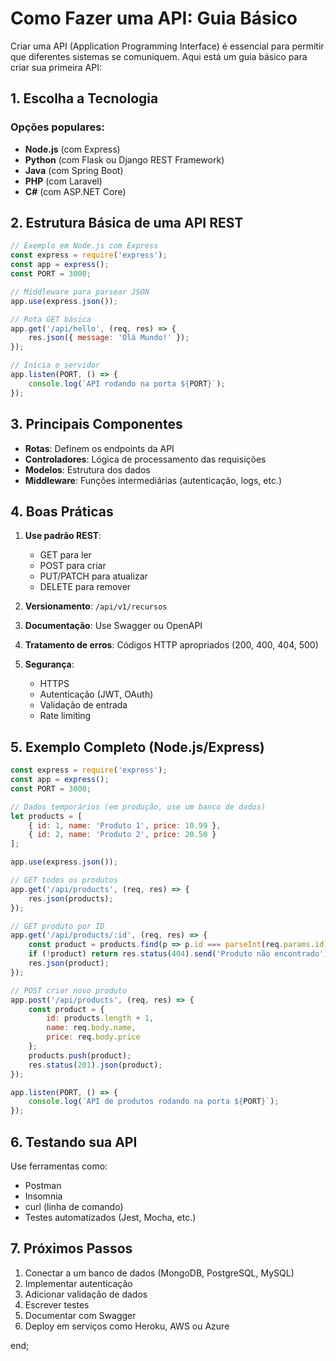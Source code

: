 # Como Fazer uma API: Guia Básico

Criar uma API (Application Programming Interface) é essencial para permitir que diferentes sistemas se comuniquem. Aqui está um guia básico para criar sua primeira API:

## 1. Escolha a Tecnologia

### Opções populares:
- **Node.js** (com Express)
- **Python** (com Flask ou Django REST Framework)
- **Java** (com Spring Boot)
- **PHP** (com Laravel)
- **C#** (com ASP.NET Core)

## 2. Estrutura Básica de uma API REST

```javascript
// Exemplo em Node.js com Express
const express = require('express');
const app = express();
const PORT = 3000;

// Middleware para parsear JSON
app.use(express.json());

// Rota GET básica
app.get('/api/hello', (req, res) => {
    res.json({ message: 'Olá Mundo!' });
});

// Inicia o servidor
app.listen(PORT, () => {
    console.log(`API rodando na porta ${PORT}`);
});
```

## 3. Principais Componentes

- **Rotas**: Definem os endpoints da API
- **Controladores**: Lógica de processamento das requisições
- **Modelos**: Estrutura dos dados
- **Middleware**: Funções intermediárias (autenticação, logs, etc.)

## 4. Boas Práticas

1. **Use padrão REST**:
   - GET para ler
   - POST para criar
   - PUT/PATCH para atualizar
   - DELETE para remover

2. **Versionamento**: `/api/v1/recursos`

3. **Documentação**: Use Swagger ou OpenAPI

4. **Tratamento de erros**: Códigos HTTP apropriados (200, 400, 404, 500)

5. **Segurança**:
   - HTTPS
   - Autenticação (JWT, OAuth)
   - Validação de entrada
   - Rate limiting

## 5. Exemplo Completo (Node.js/Express)

```javascript
const express = require('express');
const app = express();
const PORT = 3000;

// Dados temporários (em produção, use um banco de dados)
let products = [
    { id: 1, name: 'Produto 1', price: 10.99 },
    { id: 2, name: 'Produto 2', price: 20.50 }
];

app.use(express.json());

// GET todos os produtos
app.get('/api/products', (req, res) => {
    res.json(products);
});

// GET produto por ID
app.get('/api/products/:id', (req, res) => {
    const product = products.find(p => p.id === parseInt(req.params.id));
    if (!product) return res.status(404).send('Produto não encontrado');
    res.json(product);
});

// POST criar novo produto
app.post('/api/products', (req, res) => {
    const product = {
        id: products.length + 1,
        name: req.body.name,
        price: req.body.price
    };
    products.push(product);
    res.status(201).json(product);
});

app.listen(PORT, () => {
    console.log(`API de produtos rodando na porta ${PORT}`);
});
```

## 6. Testando sua API

Use ferramentas como:
- Postman
- Insomnia
- curl (linha de comando)
- Testes automatizados (Jest, Mocha, etc.)

## 7. Próximos Passos

1. Conectar a um banco de dados (MongoDB, PostgreSQL, MySQL)
2. Implementar autenticação
3. Adicionar validação de dados
4. Escrever testes
5. Documentar com Swagger
6. Deploy em serviços como Heroku, AWS ou Azure

end;